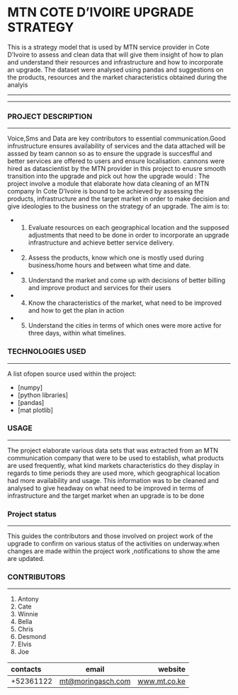 

# MTN COTE D’IVOIRE UPGRADE STRATEGY

This is a strategy model that is used by MTN service provider in  Cote D’Ivoire to assess and clean data that will give them insight of how to plan  and understand their resources and infrastructure and how to incorporate an upgrade. The dataset were analysed using pandas and suggestions on the products, resources and the market characteristics obtained during the analyis
 
-------------------------------------------------------------------------------------------------------
-------------------------------------------------------------------------------------------------------
 
### PROJECT DESCRIPTION
***
Voice,Sms and Data are key contributors to essential communication.Good infrustructure  ensures availability  of services and the data  attached will be asssed by team cannon so as to ensure the upgrade is succesfful and better services are offered to users and  ensure localisation.
cannons were hired as datascientist by the MTN  provider in this project to enusre smooth transition into the upgrade and pick out how the upgrade would  :
The project involve a module that elaborate how data cleaning of an MTN company In Cote D’Ivoire  is bound to be achieved by assessing  the products, infrastructure and the target market in order to make decision and give ideologies to the business on the strategy of an upgrade.
The aim is to:
* 1. Evaluate resources on each geographical location and the supposed adjustments that need to be done in order to incorporate an upgrade infrastructure and achieve   better service delivery.
* 2. Assess the products, know which one is mostly used during business/home hours and between what time and date.
* 3. Understand the market and come up with decisions of better billing and improve product and services for their users
* 4. Know the characteristics of the market, what need to be improved and how to get the plan in action
* 5. Understand the cities in terms of which ones were more active for three days, within what timelines.



### TECHNOLOGIES USED
***
A list ofopen source  used within the project:
 * [numpy]
 * [python libraries]
 * [pandas]
 * [mat plotlib]
  
### USAGE
***
The project elaborate various data sets that was extracted from an MTN communication company that were to be used to establish, what products are used frequently, what kind markets characteristics do they display in regards to time periods they are used more, which geographical location had more availability and usage. This information was to be cleaned and analysed to give headway on what need to be improved in terms of infrastructure and the target market when an upgrade is to be done

### Project status
***
This guides the contributors and those involved on project work of the upgrade to confirm on various status of the activities on underway.when changes are made within the project work ,notifications to show the ame are updated.
  
### CONTRIBUTORS
***
1. Antony
2. Cate
3. Winnie
4. Bella
5. Chris
6. Desmond
7. Elvis
8. Joe

| contacts | email | website |
|:--------------|:-------------:|--------------:|
| +52361122 | mt@moringasch.com | www.mt.co.ke |






 

